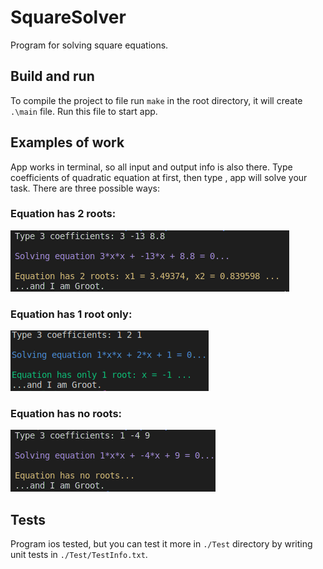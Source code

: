 # SquareSolver

 Program for solving square equations.

## Build and run

 To compile the project to file run ``make`` in the root directory, it will create ``.\main`` file. Run this file to start app.

## Examples of work

 App works in terminal, so all input and output info is also there. Type coefficients of quadratic equation at first, then type <Enter>, app will solve your task. There are three possible ways:

### Equation has 2 roots:

 ![Example 1](Pictures/Example1.png)

### Equation has 1 root only:

 ![Example 2](Pictures/Example2.png)

### Equation has no roots:

 ![Example 3](Pictures/Example3.png)

## Tests

 Program ios tested, but you can test it more in ``./Test`` directory by writing unit tests in ``./Test/TestInfo.txt``.
